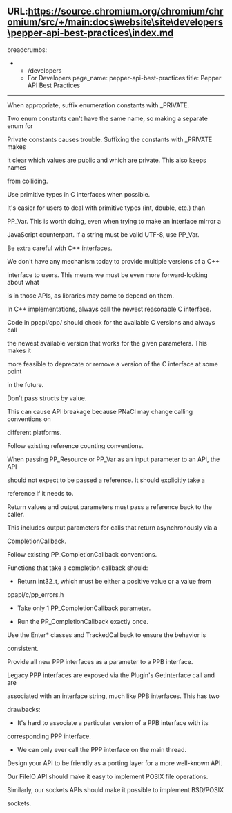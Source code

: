 URL:https://source.chromium.org/chromium/chromium/src/+/main:docs\website\site\developers\pepper-api-best-practices\index.md
---
breadcrumbs:
- - /developers
  - For Developers
page_name: pepper-api-best-practices
title: Pepper API Best Practices
---

When appropriate, suffix enumeration constants with _PRIVATE.

Two enum constants can't have the same name, so making a separate enum for

Private constants causes trouble. Suffixing the constants with _PRIVATE makes

it clear which values are public and which are private. This also keeps names

from colliding.

Use primitive types in C interfaces when possible.

It's easier for users to deal with primitive types (int, double, etc.) than

PP_Var. This is worth doing, even when trying to make an interface mirror a

JavaScript counterpart. If a string must be valid UTF-8, use PP_Var.

Be extra careful with C++ interfaces.

We don't have any mechanism today to provide multiple versions of a C++

interface to users. This means we must be even more forward-looking about what

is in those APIs, as libraries may come to depend on them.

In C++ implementations, always call the newest reasonable C interface.

Code in ppapi/cpp/ should check for the available C versions and always call

the newest available version that works for the given parameters. This makes it

more feasible to deprecate or remove a version of the C interface at some point

in the future.

Don't pass structs by value.

This can cause API breakage because PNaCl may change calling conventions on

different platforms.

Follow existing reference counting conventions.

When passing PP_Resource or PP_Var as an input parameter to an API, the API

should not expect to be passed a reference. It should explicitly take a

reference if it needs to.

Return values and output parameters must pass a reference back to the caller.

This includes output parameters for calls that return asynchronously via a

CompletionCallback.

Follow existing PP_CompletionCallback conventions.

Functions that take a completion callback should:

- Return int32_t, which must be either a positive value or a value from

ppapi/c/pp_errors.h

- Take only 1 PP_CompletionCallback parameter.

- Run the PP_CompletionCallback exactly once.

Use the Enter\* classes and TrackedCallback to ensure the behavior is

consistent.

Provide all new PPP interfaces as a parameter to a PPB interface.

Legacy PPP interfaces are exposed via the Plugin's GetInterface call and are

associated with an interface string, much like PPB interfaces. This has two

drawbacks:

- It's hard to associate a particular version of a PPB interface with its

corresponding PPP interface.

- We can only ever call the PPP interface on the main thread.

Design your API to be friendly as a porting layer for a more well-known API.

Our FileIO API should make it easy to implement POSIX file operations.

Similarly, our sockets APIs should make it possible to implement BSD/POSIX

sockets.
